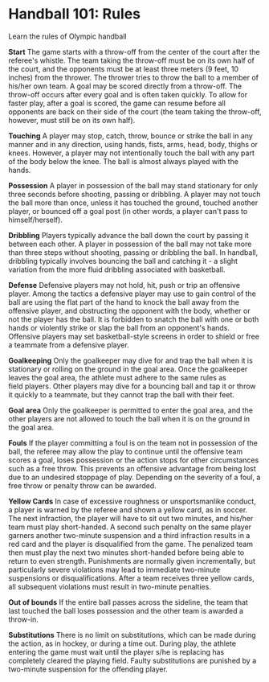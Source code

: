 Handball 101: Rules
===================

Learn the rules of Olympic handball

**Start**
The game starts with a throw-off from the center of the court after the referee's whistle. The team taking the throw-off must be on its own half of the court, and the opponents must be at least three meters (9 feet, 10 inches) from the thrower. The thrower tries to throw the ball to a member of his/her own team. A goal may be scored directly from a throw-off. The throw-off occurs after every goal and is often taken quickly. To allow for faster play, after a goal is scored, the game can resume before all opponents are back on their side of the court (the team taking the throw-off, however, must still be on its own half).

**Touching**
A player may stop, catch, throw, bounce or strike the ball in any manner and in any direction, using hands, fists, arms, head, body, thighs or knees. However, a player may not intentionally touch the ball with any part of the body below the knee. The ball is almost always played with the hands.

**Possession**
A player in possession of the ball may stand stationary for only three seconds before shooting, passing or dribbling. A player may not touch the ball more than once, unless it has touched the ground, touched another player, or bounced off a goal post (in other words, a player can't pass to himself/herself).

**Dribbling**
Players typically advance the ball down the court by passing it between each other. A player in possession of the ball may not take more than three steps without shooting, passing or dribbling the ball. In handball, dribbling typically involves bouncing the ball and catching it - a slight variation from the more fluid dribbling associated with basketball.

**Defense**
Defensive players may not hold, hit, push or trip an offensive player. Among the tactics a defensive player may use to gain control of the ball are using the flat part of the hand to knock the ball away from the offensive player, and obstructing the opponent with the body, whether or not the player has the ball. It is forbidden to snatch the ball with one or both hands or violently strike or slap the ball from an opponent's hands. Offensive players may set basketball-style screens in order to shield or free a teammate from a defensive player.

**Goalkeeping**
Only the goalkeeper may dive for and trap the ball when it is stationary or rolling on the ground in the goal area. Once the goalkeeper leaves the goal area, the athlete must adhere to the same rules as field players. Other players may dive for a bouncing ball and tap it or throw it quickly to a teammate, but they cannot trap the ball with their feet.

**Goal area**
Only the goalkeeper is permitted to enter the goal area, and the other players are not allowed to touch the ball when it is on the ground in the goal area.

**Fouls**
If the player committing a foul is on the team not in possession of the ball, the referee may allow the play to continue until the offensive team scores a goal, loses possession or the action stops for other circumstances such as a free throw. This prevents an offensive advantage from being lost due to an undesired stoppage of play. Depending on the severity of a foul, a free throw or penalty throw can be awarded.

**Yellow Cards**
In case of excessive roughness or unsportsmanlike conduct, a player is warned by the referee and shown a yellow card, as in soccer. The next infraction, the player will have to sit out two minutes, and his/her team must play short-handed. A second such penalty on the same player garners another two-minute suspension and a third infraction results in a red card and the player is disqualified from the game. The penalized team then must play the next two minutes short-handed before being able to return to even strength. Punishments are normally given incrementally, but particularly severe violations may lead to immediate two-minute suspensions or disqualifications. After a team receives three yellow cards, all subsequent violations must result in two-minute penalties.

**Out of bounds**
If the entire ball passes across the sideline, the team that last touched the ball loses possession and the other team is awarded a throw-in.

**Substitutions**
There is no limit on substitutions, which can be made during the action, as in hockey, or during a time out. During play, the athlete entering the game must wait until the player s/he is replacing has completely cleared the playing field. Faulty substitutions are punished by a two-minute suspension for the offending player.


